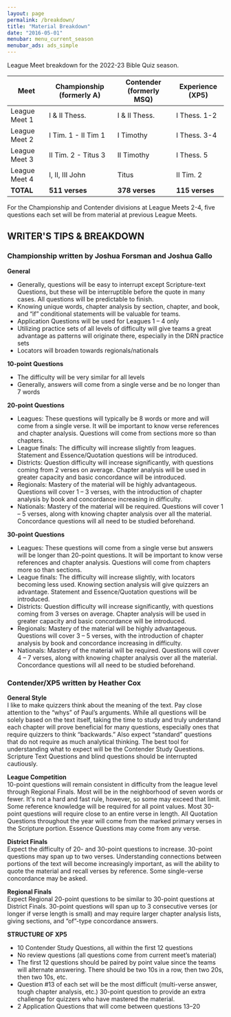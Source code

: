 ```yaml
---
layout: page
permalink: /breakdown/
title: "Material Breakdown"
date: "2016-05-01"
menubar: menu_current_season
menubar_ads: ads_simple
---
```


League Meet breakdown for the 2022-23 Bible Quiz season.

| **Meet**      | **Championship (formerly A)** | **Contender (formerly MSQ)** | **Experience (XP5)** |
|---------------|-------------------------------|------------------------------|----------------------|
| League Meet 1 | I & II Thess.                 | I & II Thess.                | I Thess. 1-2         |
| League Meet 2 | I Tim. 1 - II Tim 1           | I Timothy                    | I Thess. 3-4         |
| League Meet 3 | II Tim. 2 - Titus 3           | II Timothy                   | I Thess. 5           |
| League Meet 4 | I, II, III John               | Titus                        | II Tim. 2            |
| **TOTAL**	    | **511 verses**                | **378 verses**               | **115 verses**       |

For the Championship and Contender divisions at League Meets 2-4, five questions each set will be from material at previous League Meets.

## WRITER'S TIPS & BREAKDOWN

### Championship written by Joshua Forsman and Joshua Gallo
**General**
- Generally, questions will be easy to interrupt except Scripture-text Questions, but these will be interruptible before the quote in many cases. All questions will be predictable to finish.
- Knowing unique words, chapter analysis by section, chapter, and book, and “if” conditional statements will be valuable for teams.
- Application Questions will be used for Leagues 1 – 4 only
- Utilizing practice sets of all levels of difficulty will give teams a great advantage as patterns will originate there, especially in the DRN practice sets
- Locators will broaden towards regionals/nationals

**10-point Questions**
- The difficulty will be very similar for all levels
- Generally, answers will come from a single verse and be no longer than 7 words

**20-point Questions**
- Leagues: These questions will typically be 8 words or more and will come from a single verse. It will be important to know verse references and chapter analysis. Questions will come from sections more so than chapters.
- League finals: The difficulty will increase slightly from leagues. Statement and Essence/Quotation questions will be introduced.
- Districts: Question difficulty will increase significantly, with questions coming from 2 verses on average. Chapter analysis will be used in greater capacity and basic concordance will be introduced.
- Regionals: Mastery of the material will be highly advantageous. Questions will cover 1 – 3 verses, with the introduction of chapter analysis by book and concordance increasing in difficulty.
- Nationals: Mastery of the material will be required. Questions will cover 1 – 5 verses, along with knowing chapter analysis over all the material. Concordance questions will all need to be studied beforehand.

**30-point Questions**
- Leagues: These questions will come from a single verse but answers will be longer than 20-point questions. It will be important to know verse references and chapter analysis. Questions will come from chapters more so than sections.
- League finals: The difficulty will increase slightly, with locators becoming less used. Knowing section analysis will give quizzers an advantage. Statement and Essence/Quotation questions will be introduced.
- Districts: Question difficulty will increase significantly, with questions coming from 3 verses on average. Chapter analysis will be used in greater capacity and basic concordance will be introduced.
- Regionals: Mastery of the material will be highly advantageous. Questions will cover 3 – 5 verses, with the introduction of chapter analysis by book and concordance increasing in difficulty.
- Nationals: Mastery of the material will be required. Questions will cover 4 – 7 verses, along with knowing chapter analysis over all the material. Concordance questions will all need to be studied beforehand.

### Contender/XP5 written by Heather Cox
**General Style**  
I like to make quizzers think about the meaning of the text. Pay close attention to the “whys” of Paul’s arguments. While all questions will be solely based on the text itself, taking the time to study and truly understand each chapter will prove beneficial for many questions, especially ones that require quizzers to think “backwards.” Also expect “standard” questions that do not require as much analytical thinking. The best tool for understanding what to expect will be the Contender Study Questions. Scripture Text Questions and blind questions should be interrupted cautiously.

**League Competition**  
10-point questions will remain consistent in difficulty from the league level through Regional Finals. Most will be in the neighborhood of seven words or fewer. It's not a hard and fast rule, however, so some may exceed that limit. Some reference knowledge will be required for all point values. Most 30-point questions will require close to an entire verse in length. All Quotation Questions throughout the year will come from the marked primary verses in the Scripture portion. Essence Questions may come from any verse.

**District Finals**  
Expect the difficulty of 20- and 30-point questions to increase. 30-point questions may span up to two verses. Understanding connections between portions of the text will become increasingly important, as will the ability to quote the material and recall verses by reference. Some single-verse concordance may be asked.

**Regional Finals**  
Expect Regional 20-point questions to be similar to 30-point questions at District Finals. 30-point questions will span up to 3 consecutive verses (or longer if verse length is small) and may require larger chapter analysis lists, giving sections, and “of”-type concordance answers.

**STRUCTURE OF XP5**
- 10 Contender Study Questions, all within the first 12 questions
- No review questions (all questions come from current meet’s material)
- The first 12 questions should be paired by point value since the teams will alternate answering. There should be two 10s in a row, then two 20s, then two 10s, etc.
- Question #13 of each set will be the most difficult (multi-verse answer, tough chapter analysis, etc.) 30-point question to provide an extra challenge for quizzers who have mastered the material.
- 2 Application Questions that will come between questions 13–20
